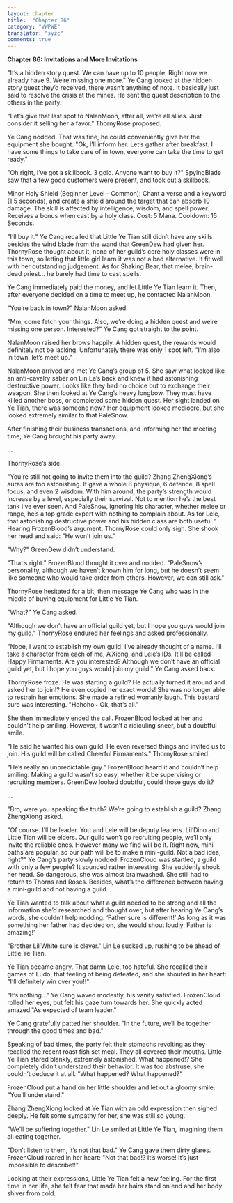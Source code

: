 ```yaml
---
layout: chapter
title:  "Chapter 86"
category: "VWPWE"
translator: "syzc"
comments: true
---
```


**Chapter 86: Invitations and More Invitations**
 
"It’s a hidden story quest. We can have up to 10 people. Right now we already have 9. We’re missing one more." Ye Cang looked at the hidden story quest they’d received, there wasn’t anything of note. It basically just said to resolve the crisis at the mines. He sent the quest description to the others in the party.
 
"Let’s give that last spot to NalanMoon, after all, we’re all allies. Just consider it selling her a favor." ThornyRose proposed.
 
Ye Cang nodded. That was fine, he could conveniently give her the equipment she bought. "Ok, I’ll inform her. Let’s gather after breakfast. I have some things to take care of in town, everyone can take the time to get ready."
 
"Oh right, I’ve got a <Minor Holy Shield> skillbook. 3 gold. Anyone want to buy it?" SpyingBlade saw that a few good customers were present, and took out a skillbook. 
 
Minor Holy Shield (Beginner Level - Common): Chant a verse and a keyword (1.5 seconds), and create a shield around the target that can absorb 10 damage. The skill is affected by intelligence, wisdom, and spell power. Receives a bonus when cast by a holy class. Cost: 5 Mana. Cooldown: 15 Seconds.
 
"I’ll buy it." Ye Cang recalled that Little Ye Tian still didn’t have any skills besides the wind blade from the wand that GreenDew had given her. ThornyRose thought about it, none of her guild’s core holy classes were in this town, so letting that little girl learn it was not a bad alternative. It fit well with her outstanding judgement. As for Shaking Bear, that melee, brain-dead priest... he barely had time to cast spells.
 
Ye Cang immediately paid the money, and let Little Ye Tian learn it. Then, after everyone decided on a time to meet up, he contacted NalanMoon.
 
"You’re back in town?" NalanMoon asked.
 
"Mm, come fetch your things. Also, we’re doing a hidden quest and we’re missing one person. Interested?" Ye Cang got straight to the point.
 
NalanMoon raised her brows happily. A hidden quest, the rewards would definitely not be lacking. Unfortunately there was only 1 spot left. "I’m also in town, let’s meet up."
 
NalanMoon arrived and met Ye Cang’s group of 5. She saw what looked like an anti-cavalry saber on Lin Le’s back and knew it had astonishing destructive power. Looks like they had no choice but to exchange their weapon. She then looked at Ye Cang’s heavy longbow. They must have killed another boss, or completed some hidden quest. Her sight landed on Ye Tian, there was someone new? Her equipment looked mediocre, but she looked extremely similar to that PaleSnow. 
 
After finishing their business transactions, and informing her the meeting time, Ye Cang brought his party away.
 
...
 
ThornyRose’s side.
 
"You’re still not going to invite them into the guild? Zhang ZhengXiong’s auras are too astonishing. It gave a whole 8 physique, 6 defence, 8 spell focus, and even 2 wisdom. With him around, the party’s strength would increase by a level, especially their survival. Not to mention he’s the best tank I’ve ever seen. And PaleSnow, ignoring his character, whether melee or range, he’s a top grade expert with nothing to complain about. As for Lele, that astonishing destructive power and his hidden class are both useful." Hearing FrozenBlood’s argument, ThornyRose could only sigh. She shook her head and said: "He won’t join us."
 
"Why?" GreenDew didn’t understand.
 
"That’s right." FrozenBlood thought it over and nodded. "PaleSnow’s personality, although we haven’t known him for long, but he doesn’t seem like someone who would take order from others. However, we can still ask."
 
ThornyRose hesitated for a bit, then message Ye Cang who was in the middle of buying equipment for Little Ye Tian.
 
"What?" Ye Cang asked.
 
"Although we don’t have an official guild yet, but I hope you guys would join my guild." ThornyRose endured her feelings and asked professionally.
 
"Nope, I want to establish my own guild. I’ve already thought of a name. I’ll take a character from each of me, A’Xiong, and Lele’s IDs. It’ll be called Happy Firmaments. Are you interested? Although we don’t have an official guild yet, but I hope you guys would join my guild." Ye Cang asked back.
 
ThornyRose froze. He was starting a guild? He actually turned it around and asked her to join!? He even copied her exact words! She was no longer able to restrain her emotions. She made a refined womanly laugh. This bastard sure was interesting. "Hohoho~ Ok, that’s all."
 
She then immediately ended the call. FrozenBlood looked at her and couldn’t help smiling. However, it wasn’t a ridiculing sneer, but a doubtful smile.
 
"He said he wanted his own guild. He even reversed things and invited us to join. His guild will be called Cheerful Firmaments." ThornyRose smiled.
 
"He’s really an unpredictable guy." FrozenBlood heard it and couldn’t help smiling. Making a guild wasn’t so easy, whether it be supervising or recruiting members. GreenDew looked doubtful, could those guys do it?
 
...
 
"Bro, were you speaking the truth? We’re going to establish a guild? Zhang ZhengXiong asked.
 
"Of course. I’ll be leader. You and Lele will be deputy leaders. Lil’Dino and Little Tian will be elders. Our guild won’t go recruiting people, we’ll only invite the reliable ones. However many we find will be it. Right now, mini paths are popular, so our path will be to make a mini-guild. Not a bad idea, right?" Ye Cang’s party slowly nodded. FrozenCloud was startled, a guild with only a few people? It sounded rather interesting. She suddenly shook her head. So dangerous, she was almost brainwashed. She still had to return to Thorns and Roses. Besides, what’s the difference between having a mini-guild and not having a guild...
 
Ye Tian wanted to talk about what a guild needed to be strong and all the information she’d researched and thought over, but after hearing Ye Cang’s words, she couldn’t help nodding. ‘Father sure is different!’ As long as it was something her father had decided on, she would shout loudly ‘Father is amazing!’
 
"Brother Lil’White sure is clever." Lin Le sucked up, rushing to be ahead of Little Ye Tian.
 
Ye Tian became angry. That damn Lele, too hateful. She recalled their games of Ludo, that feeling of being defeated, and she shouted in her heart: "I’ll definitely win over you!!" 
 
"It’s nothing..." Ye Cang waved modestly, his vanity satisfied. FrozenCloud rolled her eyes, but felt his gaze turn towards her. She quickly acted amazed."As expected of team leader."
 
Ye Cang gratefully patted her shoulder. "In the future, we’ll be together through the good times and bad."
 
Speaking of bad times, the party felt their stomachs revolting as they recalled the recent roast fish set meal. They all covered their mouths. Little Ye Tian stared blankly, extremely astonished. What happened!? She completely didn’t understand their behavior. It was too abstruse, she couldn’t deduce it at all. "What happened? What happened?"
 
FrozenCloud put a hand on her little shoulder and let out a gloomy smile. "You’ll understand."
 
Zhang ZhengXiong looked at Ye Tian with an odd expression then sighed deeply. He felt some sympathy for her, she was still so young.
 
"We’ll be suffering together." Lin Le smiled at Little Ye Tian, imagining them all eating together.
 
"Don’t listen to them, it’s not that bad." Ye Cang gave them dirty glares. FrozenCloud roared in her heart: "Not that bad!? It’s worse! It’s just impossible to describe!!"
 
Looking at their expressions, Little Ye Tian felt a new feeling. For the first time in her life, she felt fear that made her hairs stand on end and her body shiver from cold.
